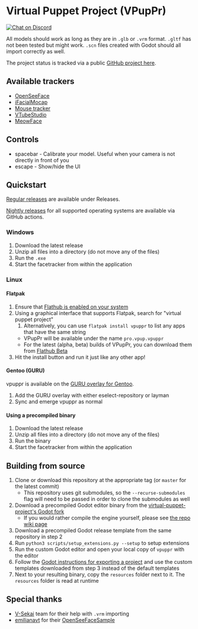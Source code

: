 # Virtual Puppet Project (VPupPr)

[![Chat on Discord](https://img.shields.io/discord/853476898071117865?label=chat&logo=discord)](https://discord.gg/6mcdWWBkrr)

All models should work as long as they are in `.glb` or `.vrm` format. `.gltf` has not been tested but might work. `.scn` files created with Godot should all import correctly as well.

The project status is tracked via a public [GitHub project here](https://github.com/orgs/virtual-puppet-project/projects/1/views/2).

## Available trackers

* [OpenSeeFace](https://github.com/emilianavt/OpenSeeFace)
* [iFacialMocap](https://www.ifacialmocap.com/)
* [Mouse tracker](https://github.com/virtual-puppet-project/mouse-tracker)
* [VTubeStudio](https://github.com/virtual-puppet-project/vtube-studio-tracker)
* [MeowFace](https://github.com/virtual-puppet-project/meowface-tracker)

## Controls

* spacebar - Calibrate your model. Useful when your camera is not directly in front of you
* escape - Show/hide the UI

## Quickstart

[Regular releases](https://github.com/virtual-puppet-project/vpuppr/releases) are available under Releases.

[Nightly releases](https://github.com/virtual-puppet-project/vpuppr/actions/workflows/nightly-release.yml) for
all supported operating systems are available via GitHub actions.

### Windows

1. Download the latest release
2. Unzip all files into a directory (do not move any of the files)
3. Run the `.exe`
4. Start the facetracker from within the application

### Linux

#### Flatpak

1. Ensure that [Flathub is enabled on your system](https://flatpak.org/setup/)
2. Using a graphical interface that supports Flatpak, search for "virtual puppet project"
   1. Alternatively, you can use `flatpak install vpuppr` to list any apps that have the same string
   * VPupPr will be available under the name `pro.vpup.vpuppr`
   * For the latest (alpha, beta) builds of VPupPr, you can download them from [Flathub Beta](https://beta.flathub.org/)
4. Hit the install button and run it just like any other app!

#### Gentoo (GURU)

vpuppr is available on the [GURU overlay for Gentoo](https://gitweb.gentoo.org/repo/proj/guru.git/tree/media-gfx/vpuppr).

1. Add the GURU overlay with either eselect-repository or layman
2. Sync and emerge vpuppr as normal 

#### Using a precompiled binary

1. Download the latest release
2. Unzip all files into a directory (do not move any of the files)
3. Run the binary
4. Start the facetracker from within the application

## Building from source

1. Clone or download this repository at the appropriate tag (or `master` for the latest commit)
   * This repository uses git submodules, so the `--recurse-submodules` flag will need to be passed in order to clone the submodules as well
2. Download a precompiled Godot editor binary from the [virtual-puppet-project's Godot fork](https://github.com/virtual-puppet-project/godot-builds/releases/tag/latest)
   * If you would rather compile the engine yourself, please see [the repo wiki page](https://github.com/virtual-puppet-project/vpuppr/wiki/1.-Building-the-Godot-Fork)
3. Download a precompiled Godot release template from the same repository in step 2
4. Run `python3 scripts/setup_extensions.py --setup` to setup extensions
5. Run the custom Godot editor and open your local copy of `vpuppr` with the editor
6. Follow the [Godot instructions for exporting a project](https://docs.godotengine.org/en/stable/tutorials/export/exporting_projects.html) and use the custom templates downloaded from step 3 instead of the default templates
7. Next to your resulting binary, copy the `resources` folder next to it. The `resources` folder is read at runtime

## Special thanks
* [V-Sekai](https://github.com/V-Sekai) team for their help with `.vrm` importing
* [emilianavt](https://github.com/emilianavt) for their [OpenSeeFaceSample](https://github.com/emilianavt/OpenSeeFaceSample)

